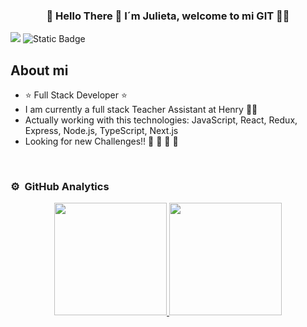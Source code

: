 
<div align="center">
<H3>👾 Hello There 👾 I´m Julieta, welcome to mi GIT  👩‍💻</H3>
</div>

<img src="https://github.com/FJulieta/FJulieta/assets/75277036/ccc74bf6-732a-43e0-8715-954b99b4a19e">
<img alt="Static Badge" src="https://img.shields.io/badge/JavaScript-yellow">

## About mi

- ⭐ Full Stack Developer ⭐ 
- I am currently a full stack Teacher Assistant at Henry 🧑‍🏫
- Actually working with this technologies: JavaScript, React, Redux, Express, Node.js, TypeScript, Next.js
- Looking for new Challenges!!
🌱 🌱 🌱 🌱 
<br>

### ⚙️ &nbsp;GitHub Analytics

<p align="center">
<a href="https://github.com/FJulieta">
  <img height="180em" src="https://github-readme-stats-eight-theta.vercel.app/api?username=FJulieta&show_icons=true&theme=algolia&include_all_commits=true&count_private=true"/>
  <img height="180em" src="https://github-readme-stats-eight-theta.vercel.app/api/top-langs/?username=FJulieta&layout=compact&langs_count=8&theme=algolia"/>
</a>
</p>

